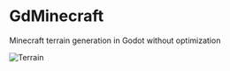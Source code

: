 # GdMinecraft
Minecraft terrain generation in Godot without optimization

![Terrain](https://github.com/user-attachments/assets/e4ad4481-c4f1-4cce-9828-83bfea0dfb85)
